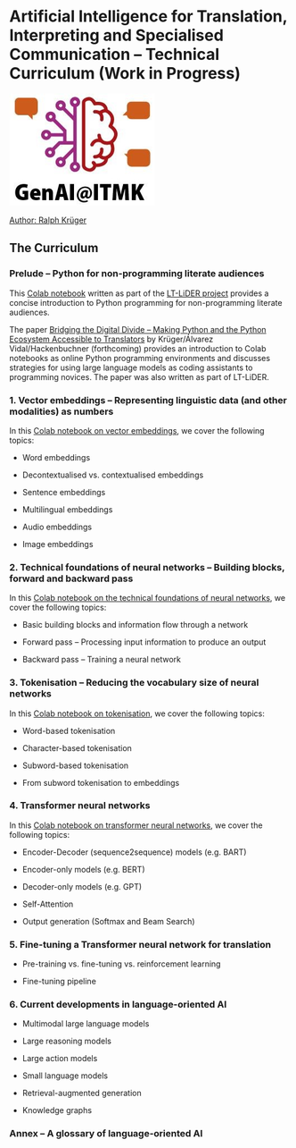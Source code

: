 # Artificial Intelligence for Translation, Interpreting and Specialised Communication – Technical Curriculum (Work in Progress)
<img src = "https://github.com/ITMK/AI_Literacy/blob/main/images/GenAI_ITMK.jpg?raw=true">

[Author: Ralph Krüger](https://www.th-koeln.de/en/person/ralph.krueger/)

## The Curriculum

### Prelude – Python for non-programming literate audiences
This [Colab notebook](https://colab.research.google.com/drive/10G_zfSUssTVqLTkWl5NpwJvQS3Mbam_B?usp=sharing) written as part of the [LT-LiDER project](http://lt-lider.eu/) provides a concise introduction to Python programming for non-programming literate audiences.

The paper [Bridging the Digital Divide – Making Python and the Python Ecosystem Accessible to Translators](http://dx.doi.org/10.13140/RG.2.2.13246.40006) by Krüger/Álvarez Vidal/Hackenbuchner (forthcoming) provides an introduction to Colab notebooks as online Python programming environments and discusses strategies for using large language models as coding assistants to programming novices. The paper was also written as part of LT-LiDER.

### 1. Vector embeddings – Representing linguistic data (and other modalities) as numbers
In this [Colab notebook on vector embeddings](https://colab.research.google.com/drive/1-R3ftZceMORC-fv9J6mecjrg-efLELz6?usp=sharing), we cover the following topics:

   - Word embeddings
   
   - Decontextualised vs. contextualised embeddings
   
   - Sentence embeddings

   - Multilingual embeddings
   
   - Audio embeddings
   
   - Image embeddings

### 2. Technical foundations of neural networks – Building blocks, forward and backward pass
In this [Colab notebook on the technical foundations of neural networks](https://colab.research.google.com/drive/1AaVPBOTa3K8WQ6USrqx1ZR556RpF8-RC?usp=sharing), we cover the following topics:

   - Basic building blocks and information flow through a network
   
   - Forward pass – Processing input information to produce an output
   
   - Backward pass – Training a neural network

### 3. Tokenisation – Reducing the vocabulary size of neural networks
In this [Colab notebook on tokenisation](https://colab.research.google.com/drive/190K0BZZf9ChCNFd7ADbQ5JL24KWPkLU0?usp=sharing), we cover the following topics:

   - Word-based tokenisation
   
   - Character-based tokenisation
   
   - Subword-based tokenisation

   - From subword tokenisation to embeddings

### 4. Transformer neural networks
In this [Colab notebook on transformer neural networks](https://colab.research.google.com/drive/1dN6wA7li0Zai_AyPFS4igMS-NvTZPkAS?usp=sharing), we cover the following topics:
   
   - Encoder-Decoder (sequence2sequence) models (e.g. BART)
   
   - Encoder-only models (e.g. BERT)
   
   - Decoder-only models (e.g. GPT)
   
   - Self-Attention
   
   - Output generation (Softmax and Beam Search)

### 5. Fine-tuning a Transformer neural network for translation
   - Pre-training vs. fine-tuning vs. reinforcement learning
   
   - Fine-tuning pipeline

### 6. Current developments in language-oriented AI
   - Multimodal large language models
   
   - Large reasoning models

   - Large action models

   - Small language models

   - Retrieval-augmented generation

   - Knowledge graphs

### Annex – A glossary of language-oriented AI
